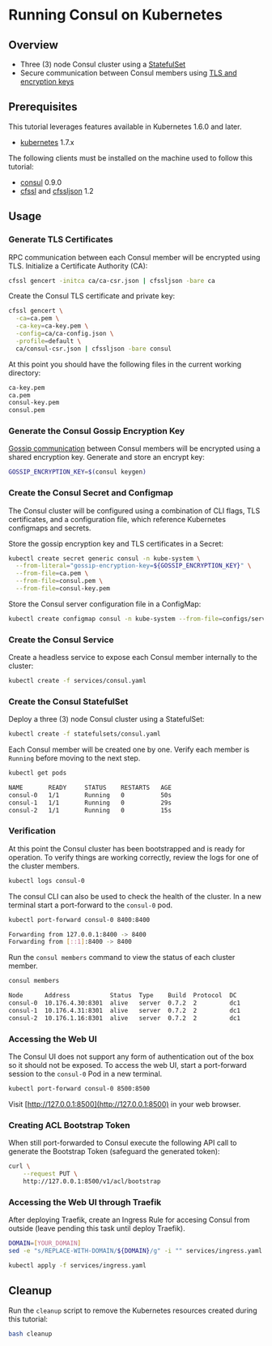 # Running Consul on Kubernetes

## Overview

* Three (3) node Consul cluster using a [StatefulSet](http://kubernetes.io/docs/concepts/abstractions/controllers/statefulsets)
* Secure communication between Consul members using [TLS and encryption keys](https://www.consul.io/docs/agent/encryption.html)

## Prerequisites

This tutorial leverages features available in Kubernetes 1.6.0 and later.

* [kubernetes](http://kubernetes.io/docs/getting-started-guides/binary_release) 1.7.x

The following clients must be installed on the machine used to follow this tutorial:

* [consul](https://www.consul.io/downloads.html) 0.9.0
* [cfssl](https://pkg.cfssl.org) and [cfssljson](https://pkg.cfssl.org) 1.2

## Usage

### Generate TLS Certificates

RPC communication between each Consul member will be encrypted using TLS. Initialize a Certificate Authority (CA):

```bash
cfssl gencert -initca ca/ca-csr.json | cfssljson -bare ca
```

Create the Consul TLS certificate and private key:

```bash
cfssl gencert \
  -ca=ca.pem \
  -ca-key=ca-key.pem \
  -config=ca/ca-config.json \
  -profile=default \
  ca/consul-csr.json | cfssljson -bare consul
```

At this point you should have the following files in the current working directory:

```bash
ca-key.pem
ca.pem
consul-key.pem
consul.pem
```

### Generate the Consul Gossip Encryption Key

[Gossip communication](https://www.consul.io/docs/internals/gossip.html) between Consul members will be encrypted using a shared encryption key. Generate and store an encrypt key:

```bash
GOSSIP_ENCRYPTION_KEY=$(consul keygen)
```

### Create the Consul Secret and Configmap

The Consul cluster will be configured using a combination of CLI flags, TLS certificates, and a configuration file, which reference Kubernetes configmaps and secrets.

Store the gossip encryption key and TLS certificates in a Secret:

```bash
kubectl create secret generic consul -n kube-system \
  --from-literal="gossip-encryption-key=${GOSSIP_ENCRYPTION_KEY}" \
  --from-file=ca.pem \
  --from-file=consul.pem \
  --from-file=consul-key.pem
```

Store the Consul server configuration file in a ConfigMap:

```bash
kubectl create configmap consul -n kube-system --from-file=configs/server.json
```

### Create the Consul Service

Create a headless service to expose each Consul member internally to the cluster:

```bash
kubectl create -f services/consul.yaml
```

### Create the Consul StatefulSet

Deploy a three (3) node Consul cluster using a StatefulSet:

```bash
kubectl create -f statefulsets/consul.yaml
```

Each Consul member will be created one by one. Verify each member is `Running` before moving to the next step.

```bash
kubectl get pods
```

```bash
NAME       READY     STATUS    RESTARTS   AGE
consul-0   1/1       Running   0          50s
consul-1   1/1       Running   0          29s
consul-2   1/1       Running   0          15s
```

### Verification

At this point the Consul cluster has been bootstrapped and is ready for operation. To verify things are working correctly, review the logs for one of the cluster members.

```bash
kubectl logs consul-0
```

The consul CLI can also be used to check the health of the cluster. In a new terminal start a port-forward to the `consul-0` pod.

```bash
kubectl port-forward consul-0 8400:8400
```

```bash
Forwarding from 127.0.0.1:8400 -> 8400
Forwarding from [::1]:8400 -> 8400
```

Run the `consul members` command to view the status of each cluster member.

```bash
consul members
```

```bash
Node      Address           Status  Type    Build  Protocol  DC
consul-0  10.176.4.30:8301  alive   server  0.7.2  2         dc1
consul-1  10.176.4.31:8301  alive   server  0.7.2  2         dc1
consul-2  10.176.1.16:8301  alive   server  0.7.2  2         dc1
```

### Accessing the Web UI

The Consul UI does not support any form of authentication out of the box so it should not be exposed. To access the web UI, start a port-forward session to the `consul-0` Pod in a new terminal.

```bash
kubectl port-forward consul-0 8500:8500
```

Visit [http://127.0.0.1:8500](http://127.0.0.1:8500) in your web browser.

### Creating ACL Bootstrap Token

When still port-forwarded to Consul execute the following API call to generate the Bootstrap Token (safeguard the generated token):

```bash
curl \
    --request PUT \
    http://127.0.0.1:8500/v1/acl/bootstrap
```

### Accessing the Web UI through Traefik

After deploying Traefik, create an Ingress Rule for accesing Consul from outside (leave pending this task until deploy Traefik).

```bash
DOMAIN=[YOUR_DOMAIN]
sed -e "s/REPLACE-WITH-DOMAIN/${DOMAIN}/g" -i "" services/ingress.yaml
```

```bash
kubectl apply -f services/ingress.yaml
```

## Cleanup

Run the `cleanup` script to remove the Kubernetes resources created during this tutorial:

```bash
bash cleanup
```
